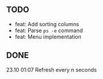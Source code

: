 ## TODO
- feat: Add sorting columns
- feat: Parse `ps -e` command
- feat: Menu implementation

## DONE
23.10 01:07 Refresh every n seconds